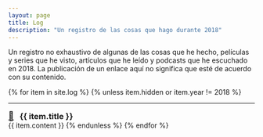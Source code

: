 ```yaml
---
layout: page
title: Log
description: "Un registro de las cosas que hago durante 2018"
---
```


Un registro no exhaustivo de algunas de las cosas que he hecho, películas y series que he visto, artículos que he leído y podcasts que he escuchado en 2018.
La publicación de un enlace aquí no significa que esté de acuerdo con su contenido.

{% for item in site.log %}
{% unless item.hidden or item.year != 2018 %}
  <hr/>
  <div><a style="font-size:1.3em; padding-right:0.4em" href="{{item.url}}">🔗</a> <h3 style="display:inline;" id="{{ item.tag }}">{{ item.title }}</h3></div>
  {{ item.content }}
{% endunless %}
{% endfor %}
